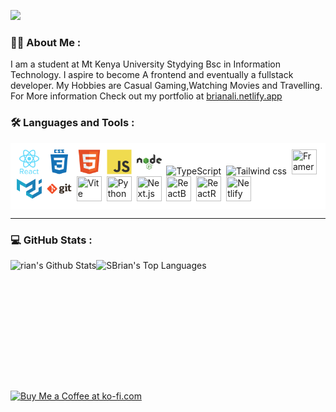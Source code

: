 <div id="header" align="start">
     <p align="start">
       <a href="#"><img width="650px" src="https://readme-typing-svg.herokuapp.com?font=Ubuntu&color=58a6ff&size=22&start=true&lines=Hello,+There+🖐;Welcome+to+my+GitHub+profile+😇;Happy+to+see+you+here+😀;Feel+free+to+look+around+😌;Reach+me+out+if+you+need+me+🤗;Have+a+great+day+😊"></a>
     </p>
     
  ### :man_technologist: About Me :
  
  I am a student at Mt Kenya University Stydying Bsc in Information Technology.
  I aspire to become A frontend and eventually a fullstack developer.
  My Hobbies are Casual Gaming,Watching Movies and Travelling.
  For More information Check out my portfolio at <a href="https://brianali.netlify.app/" target="_blank">brianali.netlify.app</a>

  ### :hammer_and_wrench: Languages and Tools :
  
 <div style="background-color: white; padding: 10px;">
    <img src="https://github.com/devicons/devicon/blob/master/icons/react/react-original-wordmark.svg" title="React" alt="React" width="40" height="40"/>&nbsp;
    <img src="https://github.com/devicons/devicon/blob/master/icons/css3/css3-plain-wordmark.svg"  title="CSS3" alt="CSS" width="40" height="40"/>&nbsp;
    <img src="https://github.com/devicons/devicon/blob/master/icons/html5/html5-original.svg" title="HTML5" alt="HTML" width="40" height="40"/>&nbsp;
    <img src="https://github.com/devicons/devicon/blob/master/icons/javascript/javascript-original.svg" title="JavaScript" alt="JavaScript" width="40" height="40"/>&nbsp;
    <img src="https://github.com/devicons/devicon/blob/master/icons/nodejs/nodejs-original-wordmark.svg" title="NodeJS" alt="NodeJS" width="40" height="40"/>&nbsp;
    <img src="https://cdn.jsdelivr.net/gh/devicons/devicon@latest/icons/typescript/typescript-original.svg" title="NodeJS" alt="TypeScript" width="40" height="40"/>&nbsp;
    <img src="https://cdn.jsdelivr.net/gh/devicons/devicon@latest/icons/tailwindcss/tailwindcss-original.svg" title="NodeJS" alt="Tailwind css" width="40" height="40" />&nbsp;
     <img src="https://cdn.jsdelivr.net/gh/devicons/devicon@latest/icons/framermotion/framermotion-original.svg" title="Framer Motion" **alt="Framer" width="40" height="40"/>&nbsp;
   <img src="https://github.com/devicons/devicon/blob/master/icons/materialui/materialui-original.svg" title="Material UI" alt="Material UI" width="40" height="40"/>&nbsp;
    <img src="https://github.com/devicons/devicon/blob/master/icons/git/git-original-wordmark.svg" title="Git" **alt="Git" width="40" height="40"/>&nbsp;
    <img src="https://cdn.jsdelivr.net/gh/devicons/devicon@latest/icons/vitejs/vitejs-original.svg" title="Vite" **alt="Git" width="40" height="40"/>&nbsp;
    <img src="https://cdn.jsdelivr.net/gh/devicons/devicon@latest/icons/python/python-original.svg" width="40" title="Python" height="40"/>&nbsp
    <img src="https://cdn.jsdelivr.net/gh/devicons/devicon@latest/icons/nextjs/nextjs-original.svg" width="40" title="Next.js" height="40"/>&nbsp
     <img src="https://cdn.jsdelivr.net/gh/devicons/devicon@latest/icons/reactbootstrap/reactbootstrap-original.svg" width="40" title="ReactBootstrap" height="40" />&nbsp
      <img src="https://cdn.jsdelivr.net/gh/devicons/devicon@latest/icons/reactrouter/reactrouter-original.svg" width="40" title="ReactRouter" height="40" />&nbsp 
     <img src="https://cdn.jsdelivr.net/gh/devicons/devicon@latest/icons/netlify/netlify-original.svg" width="40" title="Netlify" height="40" />&nbsp
          
 </div>
  
  
  ---

### 💻 GitHub Stats :
<div style="display: flex;"; align="center">
  <img alt="rian's Github Stats" src="https://denvercoder1-github-readme-stats.vercel.app/api/?username=brianali-codes&show_icons=true&count_private=true&theme=dark&hide_border=true&bg_color=151515&title_color=f2f2f2&icon_color=79fe96" style="height: 192px;">
  <img alt="SBrian's Top Languages" src="https://github-readme-stats.vercel.app/api/top-langs/?username=brianali-codes&langs_count=8&count_private=true&layout=compact&theme=dark&hide_border=true&hide=Jupyter%20notebook,less&bg_color=151515&title_color=f2f2f2&icon_color=79fe96" style="height: 192px;">
</div>

  <br/>
  <a href="https://ko-fi.com/brianalicodes"><img src="https://storage.ko-fi.com/cdn/kofi2.png?v=6' border='0'" width="150" alt='Buy Me a Coffee at ko-fi.com' id="bmc"></a>
</div>




